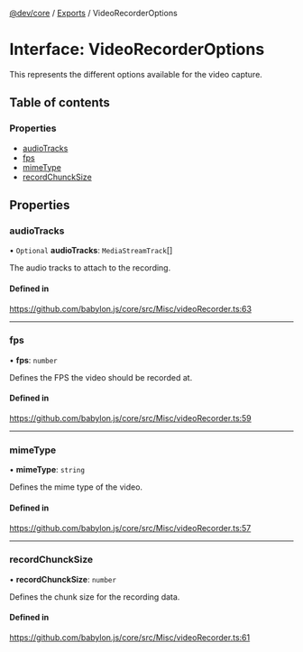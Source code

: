 [@dev/core](../README.md) / [Exports](../modules.md) / VideoRecorderOptions

# Interface: VideoRecorderOptions

This represents the different options available for the video capture.

## Table of contents

### Properties

- [audioTracks](VideoRecorderOptions.md#audiotracks)
- [fps](VideoRecorderOptions.md#fps)
- [mimeType](VideoRecorderOptions.md#mimetype)
- [recordChunckSize](VideoRecorderOptions.md#recordchuncksize)

## Properties

### audioTracks

• `Optional` **audioTracks**: `MediaStreamTrack`[]

The audio tracks to attach to the recording.

#### Defined in

https://github.com/babylon.js/core/src/Misc/videoRecorder.ts:63

___

### fps

• **fps**: `number`

Defines the FPS the video should be recorded at.

#### Defined in

https://github.com/babylon.js/core/src/Misc/videoRecorder.ts:59

___

### mimeType

• **mimeType**: `string`

Defines the mime type of the video.

#### Defined in

https://github.com/babylon.js/core/src/Misc/videoRecorder.ts:57

___

### recordChunckSize

• **recordChunckSize**: `number`

Defines the chunk size for the recording data.

#### Defined in

https://github.com/babylon.js/core/src/Misc/videoRecorder.ts:61
